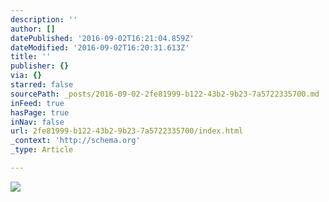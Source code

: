```yaml
---
description: ''
author: []
datePublished: '2016-09-02T16:21:04.859Z'
dateModified: '2016-09-02T16:20:31.613Z'
title: ''
publisher: {}
via: {}
starred: false
sourcePath: _posts/2016-09-02-2fe81999-b122-43b2-9b23-7a5722335700.md
inFeed: true
hasPage: true
inNav: false
url: 2fe81999-b122-43b2-9b23-7a5722335700/index.html
_context: 'http://schema.org'
_type: Article

---
```

![](https://the-grid-user-content.s3-us-west-2.amazonaws.com/7fe63745-b4e4-47e8-bc7e-5847b2a417db.png)